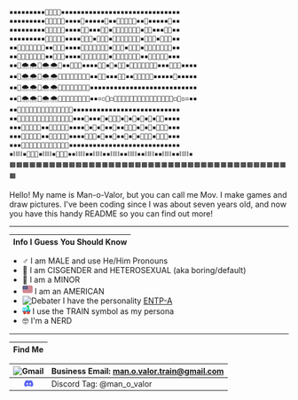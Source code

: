 ```
▪️▪️▪️▪️▪️▪️▪️▪️▪️🌳🌳🌳🌳▪️▪️▪️▪️▪️▪️▪️▪️▪️▪️▪️▪️▪️▪️▪️▪️▪️▪️▪️▪️▪️▪️▪️▪️▪️▪️▪️▪️▪️▪️
▪️▪️▪️▪️▪️▪️▪️▪️▪️🍏🍏🍏🍏🌳▪️▪️▪️▪️🌟▪️▪️▪️▪️▪️🌟▪️▪️🌟🌟🌟🌟🌟▪️▪️🌟▪️▪️▪️▪️▪️🌟▪️▪️
▪️▪️▪️▪️▪️▪️▪️▪️▪️🍏🍏🍏🍏🍏▪️▪️▪️▪️🌟🌟▪️▪️▪️🌟🌟▪️🌟🌟🌟🌟🌟🌟🌟▪️🌟🌟▪️▪️▪️🌟🌟▪️▪️
▪️▪️▪️▪️▪️▪️▪️▪️▪️🍏🍏🍏🍏🍏▪️▪️▪️▪️🌟🌟🌟▪️🌟🌟🌟▪️🌟🌟🌟🌟🌟🌟🌟▪️🌟🌟🌟▪️🌟🌟🌟▪️▪️
▪️▪️🩵🩵🩵🩵🩵🩵🩵▪️▪️🍏🍏🍏▪️▪️▪️▪️🌟🌟🌟🌟🌟🌟🌟▪️🌟🌟🌟▪️🌟🌟🌟▪️🌟🌟🌟🌟🌟🌟🌟▪️▪️
▪️▪️🥶🥶🥶🥶🥶🥶🥶▪️▪️🍏🍏🍏▪️▪️▪️▪️🌟🌟🌟🌟🌟🌟🌟▪️🌟🌟🌟🌟🌟🌟🌟▪️▪️🌟🌟🌟🌟🌟▪️▪️▪️
▪️▪️🥶🌨️🌨️🥶🌨️🌨️🥶▪️▪️🍏🍏🍏▪️▪️▪️▪️🌟🌟▪️🌟▪️🌟🌟▪️🌟🌟🌟🌟🌟🌟🌟▪️▪️▪️🌟🌟🌟▪️▪️▪️▪️
▪️▪️🥶🌨️🌨️🥶🌨️🌨️🥶🩵🩵🍏🍏🍏🩵🩵▪️▪️🌟🌟▪️▪️▪️🌟🌟▪️▪️🌟🌟🌟🌟🌟▪️▪️▪️▪️▪️🌟▪️▪️▪️▪️▪️
▪️▪️🥶🌨️🌨️🥶🌨️🌨️🥶🥶🥶🥶🥶🥶🥶🥶▪️▪️▪️▪️▪️▪️▪️▪️▪️▪️▪️▪️▪️▪️▪️▪️▪️▪️▪️▪️▪️▪️▪️▪️▪️▪️▪️
▪️▪️🥶🌨️🌨️🥶🌨️🌨️🥶🥶🥶🥶🥶🥶🥶🥶▪️▪️▫️◽🤍◻️🌁🌁🌁🌁🌁🌁🌁🌁🌁🌁🌁🌁🌁🌁🌁◻️🤍◽▫️▪️▪️
▪️▪️🔵🔵🔵🔵🔵🔵🔵🔵🔵🔵🔵🔵🔵🔵▪️▪️▪️▪️▪️▪️▪️▪️▪️▪️▪️▪️▪️▪️▪️▪️▪️▪️▪️▪️▪️▪️▪️▪️▪️▪️▪️
▪️▪️🔵🔵🍂🍂🍂🔵🔵🔵🔵🍂🍂🍂🔵🔵▪️▪️▪️🌁▪️▪️▪️🌁▪️🌁🌁🌁▪️🌁▪️🌁▪️🌁▪️🌁▪️🌁🌁▪️▪️▪️▪️
▪️▪️▪️🍂🍂🍂🍂🍂▪️▪️🍂🍂🍂🍂🍂▪️▪️▪️▪️🌁▪️🌁▪️🌁▪️▪️🌁▪️▪️🌁🌁🌁▪️🌁▪️🌁▪️🌁🌁🌁▪️▪️▪️
▪️▪️▪️🍂🍂🌇🍂🍂▪️▪️🍂🍂🌇🍂🍂▪️▪️▪️▪️🌁🌁🌁▪️🌁▪️▪️🌁▪️▪️🌁▪️🌁▪️🌁🌁🌁▪️🌁🌁🌁▪️▪️▪️
▪️▪️▪️🍂🌇🌇🌇🌇🌇🌇🌇🌇🍂🍂🍂▪️▪️▪️▪️▪️▪️▪️▪️▪️▪️▪️▪️▪️▪️▪️▪️▪️▪️▪️▪️▪️▪️▪️▪️▪️▪️▪️▪️
▪️⛓️⛓️▪️🍂🍂🍂▪️⛓️⛓️▪️🍂🍂🍂▪️▪️⛓️⛓️▪️▪️⛓️⛓️▪️▪️⛓️⛓️▪️▪️⛓️⛓️▪️▪️⛓️⛓️▪️▪️⛓️⛓️▪️▪️⛓️⛓️▪️
🟫🟫🟫🟫🟫🟫🟫🟫🟫🟫🟫🟫🟫🟫🟫🟫🟫🟫🟫🟫🟫🟫🟫🟫🟫🟫🟫🟫🟫🟫🟫🟫🟫🟫🟫🟫🟫🟫🟫🟫🟫🟫🟫
```

Hello! My name is Man-o-Valor, but you can call me Mov. I make games and draw pictures. I've been coding since I was about seven years old, and now you have this handy README so you can find out more!

---

| Info I Guess You Should Know |
| :--- |

- ♂️ I am MALE and use He/Him Pronouns
- 💞 I am CISGENDER and HETEROSEXUAL (aka boring/default)
- 🔞 I am a MINOR
- <img src="https://github.com/twitter/twemoji/blob/master/assets/72x72/1f1fa-1f1f8.png" width="18" height="18" alt="American Flag"> I am an AMERICAN
- <img src="https://www.16personalities.com/static/images/personality-types/avatars/email/large/ENTP_male.png?v=1" width="18" height="18" alt="Debater"> I have the personality <a href="https://www.16personalities.com/entp-personality" target="_blank">ENTP-A</a>
- <img src="https://github.com/man-o-valor/man-o-valor/blob/main/canontrainsideview.png?raw=true" width="14" height="16" alt="Train"> I use the TRAIN symbol as my persona
- 🤓 I'm a NERD

---

| Find Me |
| :--- |

| <img src="https://upload.wikimedia.org/wikipedia/commons/7/7e/Gmail_icon_%282020%29.svg" width="20" height="10" alt="Gmail"> | Business Email: man.o.valor.train@gmail.com |
| :---: | :--- |
| <img src="https://github.com/man-o-valor/man-o-valor/blob/main/discord.png?raw=true" width="16" height="12" alt="Discord"> | Discord Tag: @man_o_valor |


<!---
man-o-valor/man-o-valor is a ✨ special ✨ repository because its `README.md` (this file) appears on your GitHub profile.
You can click the Preview link to take a look at your changes.
--->
